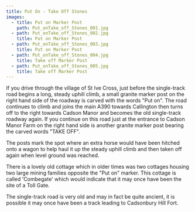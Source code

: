 ```yaml
---
title: Put On - Take Off Stones
images:
  - title: Put on Marker Post
    path: Put_onTake_off_Stones_001.jpg
  - path: Put_onTake_off_Stones_002.jpg
    title: Put on Marker Post
  - path: Put_onTake_off_Stones_003.jpg
    title: Put on Marker Post
  - path: Put_onTake_off_Stones_004.jpg
    title: Take off Marker Post
  - path: Put_onTake_off_Stones_005.jpg
    title: Take off Marker Post
---
```


If you drive through the village of St Ive Cross, just before the single-track road begins a long, steady uphill climb, a small granite marker post on the right hand side of the roadway is carved with the words "Put on". The road continues to climb and joins the main A390 towards Callington then turns off to the right towards Cadson Manor and becomes the old single-track roadway again. If you continue on this road just at the entrance to Cadson Manor Farm on the right hand side is another granite marker post bearing the carved words "TAKE OFF".

The posts mark the spot where an extra horse would have been hitched onto a wagon to help haul it up the steady uphill climb and then taken off again when level ground was reached.

There is a lovely old cottage which in older times was two cottages housing two large mining families opposite the "Put on" marker. This cottage is called 'Combegate' which would indicate that it may once have been the site of a Toll Gate.

The single-track road is very old and may in fact be quite ancient, it is possible it may once have been a track leading to Cadsonbury Hill Fort.
